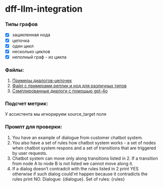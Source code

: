 # dff-llm-integration

### Типы графов

  - [x]  зацикленная нода
  - [x]  цепочка
  - [x]  один цикл
  - [x]  несколько циклов
  - [x]  неполный граф - из цикла

### Файлы:

1. [Примеры диалогов-цепочек](./examples_of_dialogues.json)
2. [Файл с примерами реплик и нод для различных типов](./types_of_dialogues.json)
3. [Сэмплированные диалоги с помощью gpt-4o](./sampled_dialogues.json)


### Подсчет метрик:
У ассистента мы игнорируем source_target поля 


### Промпт для проверки:

1. You have an example of dialogue from customer chatbot system.
2. You also have a set of rules how chatbot system works - a set of nodes when chatbot system respons and a set of transitions that are triggered by user requests.
3. Chatbot system can move only along transitions listed in 2.  If a transition from node A to node B is not listed we cannot move along it.
4. If a dialog doesn't contradcit with the rules listed in 2 print YES otherwise if such dialog could'nt happen because it contradicts the rules print NO. Dialogue: {dialogue}. Set of rules: {rules}

